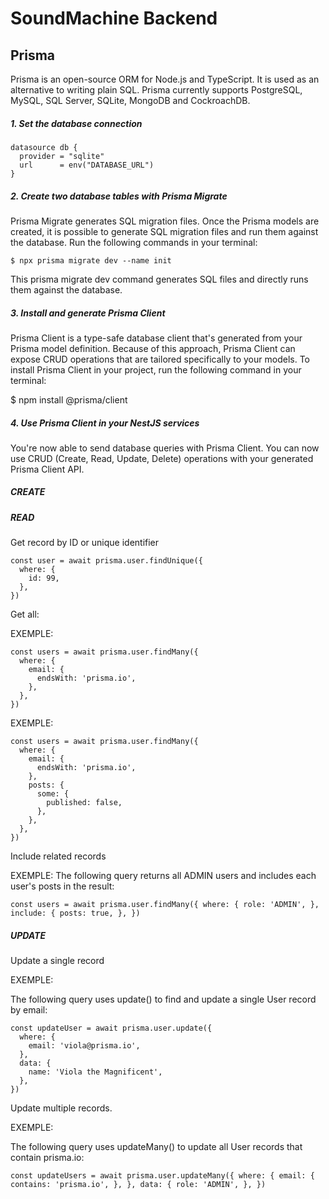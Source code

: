 # SoundMachine Backend

## Prisma

Prisma is an open-source ORM for Node.js and TypeScript. It is used as an alternative to writing plain SQL. Prisma currently supports PostgreSQL, MySQL, SQL Server, SQLite, MongoDB and CockroachDB.

##### 1. Set the database connection

```
datasource db {
  provider = "sqlite"
  url      = env("DATABASE_URL")
}
```

##### 2. Create two database tables with Prisma Migrate

Prisma Migrate generates SQL migration files. Once the Prisma models are created, it is possible to generate SQL migration files and run them against the database. Run the following commands in your terminal:

```
$ npx prisma migrate dev --name init
```

This prisma migrate dev command generates SQL files and directly runs them against the database.

##### 3. Install and generate Prisma Client

Prisma Client is a type-safe database client that's generated from your Prisma model definition. Because of this approach, Prisma Client can expose CRUD operations that are tailored specifically to your models.
To install Prisma Client in your project, run the following command in your terminal:

$ npm install @prisma/client

##### 4. Use Prisma Client in your NestJS services

You're now able to send database queries with Prisma Client. You can now use CRUD (Create, Read, Update, Delete) operations with your generated Prisma Client API.

##### CREATE

##### READ

Get record by ID or unique identifier

```
const user = await prisma.user.findUnique({
  where: {
    id: 99,
  },
})
```

Get all:

EXEMPLE:

```
const users = await prisma.user.findMany({
  where: {
    email: {
      endsWith: 'prisma.io',
    },
  },
})
```

EXEMPLE:

```
const users = await prisma.user.findMany({
  where: {
    email: {
      endsWith: 'prisma.io',
    },
    posts: {
      some: {
        published: false,
      },
    },
  },
})
```

Include related records

EXEMPLE:
The following query returns all ADMIN users and includes each user's posts in the result:

`const users = await prisma.user.findMany({
  where: {
    role: 'ADMIN',
  },
  include: {
    posts: true,
  },
})`

##### UPDATE

Update a single record

EXEMPLE:

The following query uses update() to find and update a single User record by email:

```
const updateUser = await prisma.user.update({
  where: {
    email: 'viola@prisma.io',
  },
  data: {
    name: 'Viola the Magnificent',
  },
})
```

Update multiple records.

EXEMPLE:

The following query uses updateMany() to update all User records that contain prisma.io:

`const updateUsers = await prisma.user.updateMany({
  where: {
    email: {
      contains: 'prisma.io',
    },
  },
  data: {
    role: 'ADMIN',
  },
})`
